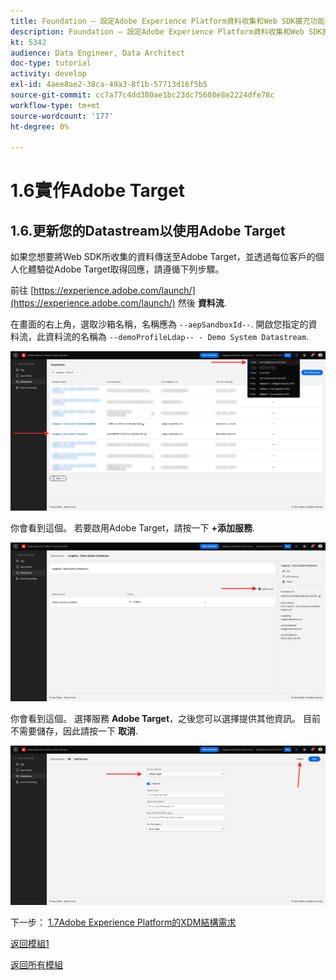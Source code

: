 ```yaml
---
title: Foundation — 設定Adobe Experience Platform資料收集和Web SDK擴充功能 — 實作Adobe Target
description: Foundation — 設定Adobe Experience Platform資料收集和Web SDK擴充功能 — 實作Adobe Target
kt: 5342
audience: Data Engineer, Data Architect
doc-type: tutorial
activity: develop
exl-id: 4aee8ae2-38ca-49a3-8f1b-57713d16f5b5
source-git-commit: cc7a77c4dd380ae1bc23dc75608e8e2224dfe78c
workflow-type: tm+mt
source-wordcount: '177'
ht-degree: 0%

---
```


# 1.6實作Adobe Target

## 1.6.更新您的Datastream以使用Adobe Target

如果您想要將Web SDK所收集的資料傳送至Adobe Target，並透過每位客戶的個人化體驗從Adobe Target取得回應，請遵循下列步驟。

前往 [https://experience.adobe.com/launch/](https://experience.adobe.com/launch/) 然後 **資料流**.

在畫面的右上角，選取沙箱名稱，名稱應為 `--aepSandboxId--`. 開啟您指定的資料流，此資料流的名稱為 `--demoProfileLdap-- - Demo System Datastream`.

![按一下左側導覽中的「邊緣設定」圖示](./images/edgeconfig1b.png)

你會看到這個。 若要啟用Adobe Target，請按一下 **+添加服務**.

![AEP Debugger](./images/aa2.png)

你會看到這個。 選擇服務 **Adobe Target**，之後您可以選擇提供其他資訊。 目前不需要儲存，因此請按一下 **取消**.

![AEP Debugger](./images/at1.png)

下一步： [1.7Adobe Experience Platform的XDM結構需求](./ex7.md)

[返回模組1](./data-ingestion-launch-web-sdk.md)

[返回所有模組](./../../overview.md)
